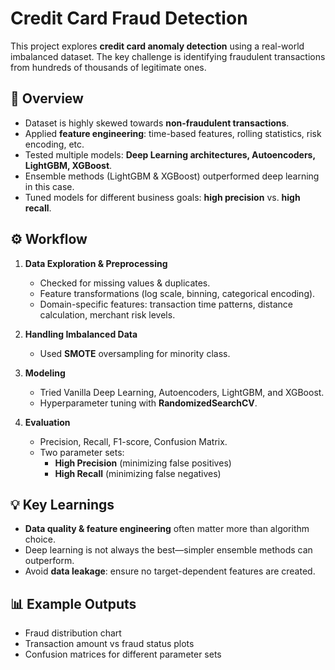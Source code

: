 # Credit Card Fraud Detection

This project explores **credit card anomaly detection** using a real-world imbalanced dataset. The key challenge is identifying fraudulent transactions from hundreds of thousands of legitimate ones.

## 📌 Overview
- Dataset is highly skewed towards **non-fraudulent transactions**.
- Applied **feature engineering**: time-based features, rolling statistics, risk encoding, etc.
- Tested multiple models: **Deep Learning architectures, Autoencoders, LightGBM, XGBoost**.
- Ensemble methods (LightGBM & XGBoost) outperformed deep learning in this case.
- Tuned models for different business goals: **high precision** vs. **high recall**.

## ⚙️ Workflow
1. **Data Exploration & Preprocessing**
   - Checked for missing values & duplicates.
   - Feature transformations (log scale, binning, categorical encoding).
   - Domain-specific features: transaction time patterns, distance calculation, merchant risk levels.

2. **Handling Imbalanced Data**
   - Used **SMOTE** oversampling for minority class.

3. **Modeling**
   - Tried Vanilla Deep Learning, Autoencoders, LightGBM, and XGBoost.
   - Hyperparameter tuning with **RandomizedSearchCV**.

4. **Evaluation**
   - Precision, Recall, F1-score, Confusion Matrix.
   - Two parameter sets:
     - **High Precision** (minimizing false positives)
     - **High Recall** (minimizing false negatives)

## 💡 Key Learnings
- **Data quality & feature engineering** often matter more than algorithm choice.
- Deep learning is not always the best—simpler ensemble methods can outperform.
- Avoid **data leakage**: ensure no target-dependent features are created.

## 📊 Example Outputs
- Fraud distribution chart
- Transaction amount vs fraud status plots
- Confusion matrices for different parameter sets


